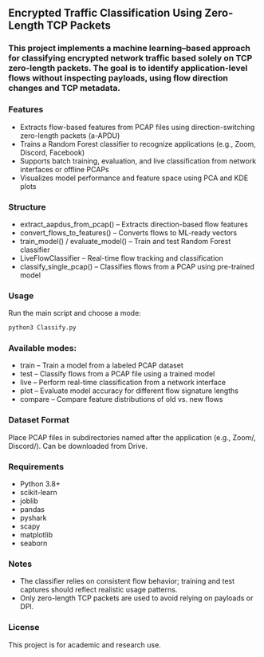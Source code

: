 ## Encrypted Traffic Classification Using Zero-Length TCP Packets

### This project implements a machine learning–based approach for classifying encrypted network traffic based solely on TCP zero-length packets. The goal is to identify application-level flows without inspecting payloads, using flow direction changes and TCP metadata.

### Features
- Extracts flow-based features from PCAP files using direction-switching zero-length packets (a-APDU)
- Trains a Random Forest classifier to recognize applications (e.g., Zoom, Discord, Facebook)
- Supports batch training, evaluation, and live classification from network interfaces or offline PCAPs
- Visualizes model performance and feature space using PCA and KDE plots

### Structure
- extract_aapdus_from_pcap() – Extracts direction-based flow features
- convert_flows_to_features() – Converts flows to ML-ready vectors
- train_model() / evaluate_model() – Train and test Random Forest classifier
- LiveFlowClassifier – Real-time flow tracking and classification
- classify_single_pcap() – Classifies flows from a PCAP using pre-trained model

### Usage
Run the main script and choose a mode:
```bash
python3 Classify.py
```



### Available modes:
- train – Train a model from a labeled PCAP dataset
- test – Classify flows from a PCAP file using a trained model
- live – Perform real-time classification from a network interface
- plot – Evaluate model accuracy for different flow signature lengths
- compare – Compare feature distributions of old vs. new flows

### Dataset Format
Place PCAP files in subdirectories named after the application (e.g., Zoom/, Discord/). Can be downloaded from Drive.
### Requirements
- Python 3.8+
- scikit-learn
- joblib
- pandas
- pyshark
- scapy
- matplotlib
- seaborn

### Notes
- The classifier relies on consistent flow behavior; training and test captures should reflect realistic usage patterns.
- Only zero-length TCP packets are used to avoid relying on payloads or DPI.

### License
This project is for academic and research use.
